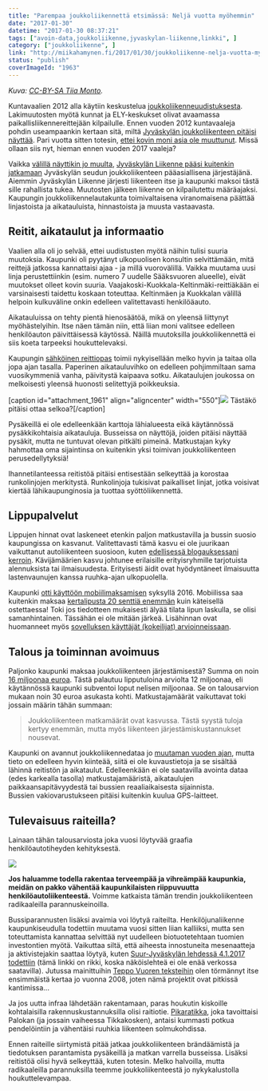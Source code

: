 ```yaml
---
title: "Parempaa joukkoliikennettä etsimässä: Neljä vuotta myöhemmin"
date: "2017-01-30"
datetime: "2017-01-30 08:37:21"
tags: ["avoin-data,joukkoliikenne,jyvaskylan-liikenne,linkki", ]
category: ["joukkoliikenne", ]
link: "http://miikahamynen.fi/2017/01/30/joukkoliikenne-nelja-vuotta-myohemmin/"
status: "publish"
coverImageId: "1963"
---
```


_Kuva: [CC-BY-SA Tiia Monto](https://commons.wikimedia.org/wiki/File:Tikkakoski_bus_22.jpg)._

Kuntavaalien 2012 alla käytiin keskustelua [joukkoliikenneuudistuksesta](https://www.facebook.com/groups/292234454161439/). Lakimuutosten myötä kunnat ja ELY-keskukset olivat avaamassa paikallisliikennereittejään kilpailulle. Ennen vuoden 2012 kuntavaaleja pohdin useampaankin kertaan sitä, miltä [Jyväskylän joukkoliikenteen pitäisi näyttää](http://miikahamynen.fi/2012/09/02/parempaa-joukkoliikennetta-etsimassa-linjastomuutoksia-ja-hintojenkorotuksia/). Pari vuotta sitten totesin, [ettei kovin moni asia ole muuttunut](http://miikahamynen.fi/2015/09/05/linkkiuudistus-on-viela-kesken/). Missä ollaan siis nyt, hieman ennen vuoden 2017 vaaleja?

Vaikka [välillä näyttikin jo muulta](http://yle.fi/uutiset/3-6892604), [Jyväskylän Liikenne pääsi kuitenkin jatkamaan](http://yle.fi/uutiset/3-7119719) Jyväskylän seudun joukkoliikenteen pääasiallisena järjestäjänä. Aiemmin Jyväskylän Liikenne järjesti liikenteen itse ja kaupunki maksoi tästä sille rahallista tukea. Muutosten jälkeen liikenne on kilpailutettu määräajaksi. Kaupungin joukkoliikennelautakunta toimivaltaisena viranomaisena päättää linjastoista ja aikatauluista, hinnastoista ja muusta vastaavasta.

## Reitit, aikataulut ja informaatio

Vaalien alla oli jo selvää, ettei uudistusten myötä näihin tulisi suuria muutoksia. Kaupunki oli pyytänyt ulkopuolisen konsultin selvittämään, mitä reittejä jatkossa kannattaisi ajaa - ja millä vuorovälillä. Vaikka muutama uusi linja perustettiinkin (esim. numero 7 uudelle Sääksvuoren alueelle), eivät muutokset olleet kovin suuria. Vaajakoski-Kuokkala-Keltinmäki-reittiäkään ei varsinaisesti taidettu koskaan toteuttaa. Keltinmäen ja Kuokkalan välillä helpoin kulkuväline onkin edelleen valitettavasti henkilöäauto.

Aikatauluissa on tehty pientä hienosäätöä, mikä on yleensä liittynyt myöhästelyihin. Itse näen tämän niin, että liian moni valitsee edelleen henkilöauton päivittäisessä käytössä. Näillä muutoksilla joukkoliikennettä ei siis koeta tarpeeksi houkuttelevaksi.

Kaupungin [sähköinen reittiopas](https://reittiopas.jyvaskyla.fi/) toimii nykyisellään melko hyvin ja taitaa olla jopa ajan tasalla. Paperinen aikatauluvihko on edelleen pohjimmiltaan sama vuosikymmeniä vanha, päivitystä kaipaava sotku. Aikataulujen joukossa on melkoisesti yleensä huonosti selitettyjä poikkeuksia.

\[caption id="attachment\_1961" align="aligncenter" width="550"\][![](http://miikahamynen.fi/wp-content/uploads/2017/01/aikataulu.png)](http://miikahamynen.fi/wp-content/uploads/2017/01/aikataulu.png) Tästäkö pitäisi ottaa selkoa?\[/caption\]

Pysäkeillä ei ole edelleenkään karttoja lähialueesta eikä käytännössä pysäkkikohtaisia aikatauluja. Busseissa on näyttöjä, joiden pitäisi näyttää pysäkit, mutta ne tuntuvat olevan pitkälti pimeinä. Matkustajan kyky hahmottaa oma sijaintinsa on kuitenkin yksi toimivan joukkoliikenteen perusedellytyksiä!

Ihannetilanteessa reitistöä pitäisi entisestään selkeyttää ja korostaa runkolinjojen merkitystä. Runkolinjoja tukisivat paikalliset linjat, jotka voisivat kiertää lähikaupunginosia ja tuottaa syöttöliikennettä.

## Lippupalvelut

Lippujen hinnat ovat laskeneet etenkin paljon matkustavilla ja bussin suosio kaupungissa on kasvanut. Valitettavasti tämä kasvu ei ole juurikaan vaikuttanut autoliikenteen suosioon, kuten [edellisessä blogauksessani kerroin](http://miikahamynen.fi/2017/01/20/muutetaanko-kaikki-ilmaiseksi/). Kävijämäärien kasvu johtunee erilaisille erityisryhmille tarjotuista alennuksista tai ilmaisuudesta. Erityisesti äidit ovat hyödyntäneet ilmaisuutta lastenvaunujen kanssa ruuhka-ajan ulkopuolella.

Kaupunki [otti käyttöön mobiilimaksamisen](http://linkki.jyvaskyla.fi/uutinen/2/0/85394) syksyllä 2016. Mobiilissa saa kuitenkin maksaa [kertalipusta 20 senttiä enemmän](https://www.facebook.com/photo.php?fbid=10155020610652235&set=a.10150276627512235.368679.616132234&type=3&theater) kuin käteisellä ostettaessa! Toki jos tiedotteen mukaisesti älyää tilata lipun laskulla, se olisi samanhintainen. Tässähän ei ole mitään järkeä. Lisähinnan ovat huomanneet myös [sovelluksen käyttäjät (kokeilijat) arvioinneissaan](https://play.google.com/store/apps/details?id=net.payiq.linkki).

## Talous ja toiminnan avoimuus

Paljonko kaupunki maksaa joukkoliikenteen järjestämisestä? Summa on noin [16 miljoonaa euroa](http://www.jkl.fi/info/talous/ta-2017/final/kayttotalous/kaupunkirakenne/liivi). Tästä palautuu lipputuloina arviolta 12 miljoonaa, eli käytännössä kaupunki subventoi loput nelisen miljoonaa. Se on talousarvion mukaan noin 30 euroa asukasta kohti. Matkustajamäärät vaikuttavat toki jossain määrin tähän summaan:

> Joukkoliikenteen matkamäärät ovat kasvussa. Tästä syystä tuloja kertyy enemmän, mutta myös liikenteen järjestämiskustannukset nousevat.

Kaupunki on avannut joukkoliikennedataa jo [muutaman vuoden ajan](http://data.jyvaskyla.fi/data.php), mutta tieto on edelleen hyvin kiinteää, siitä ei ole kuvaustietoja ja se sisältää lähinnä reitistön ja aikataulut. Edelleenkään ei ole saatavilla avointa dataa (edes karkealla tasolla) matkustajamääristä, aikataulujen paikkaansapitävyydestä tai bussien reaaliaikaisesta sijainnista. Bussien vakiovarustukseen pitäisi kuitenkin kuulua GPS-laitteet.

## Tulevaisuus raiteilla?

Lainaan tähän talousarviosta joka vuosi löytyvää graafia henkilöautotiheyden kehityksestä.

[![](http://miikahamynen.fi/wp-content/uploads/2017/01/henkiloautotiheys_1995-2016.jpg)](http://miikahamynen.fi/wp-content/uploads/2017/01/henkiloautotiheys_1995-2016.jpg)

**Jos haluamme todella rakentaa terveempää ja vihreämpää kaupunkia, meidän on pakko vähentää kaupunkilaisten riippuvuutta henkilöautoliikenteestä.** Voimme katkaista tämän trendin joukkoliikenteen radikaaleilla parannuskeinoilla.

Bussiparannusten lisäksi avaimia voi löytyä raiteilta. Henkilöjunaliikenne kaupunkiseudulla todettiin muutama vuosi sitten liian kalliiksi, mutta sen toteuttamista kannattaa selvittää nyt uudelleen biotuotetehtaan tuomien investontien myötä. Vaikuttaa siltä, että aiheesta innostuneita mesenaatteja ja aktivistejakin saattaa löytyä, kuten [Suur-Jyväskylän lehdessä 4.1.2017 todettiin](http://www.surkkari.fi/pdf/SY_20170104_21.PDF) (tämä linkki on rikki, koska näköislehteä ei ole enää verkossa saatavilla). Jutussa mainittuihin [Teppo Vuoren teksteihin](http://teppovuori.fi/paikallis.htm) olen törmännyt itse ensimmäistä kertaa jo vuonna 2008, joten nämä projektit ovat pitkissä kantimissa...

Ja jos uutta infraa lähdetään rakentamaan, paras houkutin kiskoille kohtalaisilla rakennuskustannuksilla olisi raitiotie. [Pikaratikka](http://www.kaupunkiliikenne.net/vertailu.html), joka tavoittaisi Palokan (ja jossain vaiheessa Tikkakosken), antaisi kummasti potkua pendelöintiin ja vähentäisi ruuhkia liikenteen solmukohdissa.

Ennen raiteille siirtymistä pitää jatkaa joukkoliikenteen brändäämistä ja tiedotuksen parantamista pysäkeillä ja matkan varrella busseissa. Lisäksi reitistöä olisi hyvä selkeyttää, kuten totesin. Melko halvoilla, mutta radikaaleilla parannuksilla teemme joukkoliikenteestä jo nykykalustolla houkuttelevampaa.
